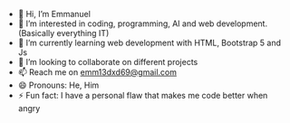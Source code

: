 - 👋 Hi, I’m Emmanuel
- 👀 I’m interested in coding, programming, AI and web development. (Basically everything IT)
- 🌱 I’m currently learning web development with HTML, Bootstrap 5 and Js
- 💞️ I’m looking to collaborate on different projects
- 📫 Reach me on emm13dxd69@gmail.com
- 😄 Pronouns: He, Him
- ⚡ Fun fact: I have a personal flaw that makes me code better when angry

<!---
emm13dxd/emm13dxd is a ✨ special ✨ repository because its `README.md` (this file) appears on your GitHub profile.
You can click the Preview link to take a look at your changes.
--->
